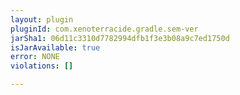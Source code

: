 ```yaml
---
layout: plugin
pluginId: com.xenoterracide.gradle.sem-ver
jarSha1: 06d11c3310d7782994dfb1f3e3b08a9c7ed1750d
isJarAvailable: true
error: NONE
violations: []

---
```

